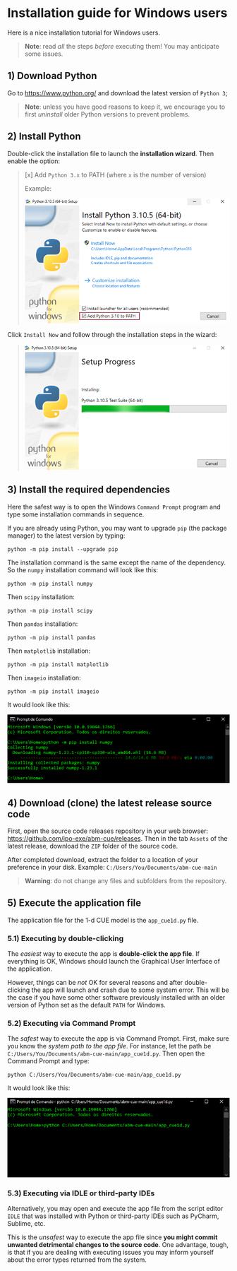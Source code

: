 # Installation guide for Windows users

Here is a nice installation tutorial for Windows users. 
> **Note**: read _all_ the steps _before_ executing them! You may anticipate some issues.

## 1) **Download Python**
Go to https://www.python.org/ and download the latest version of `Python 3`;
> **Note**: unless you have good reasons to keep it, we encourage you to first 
> _uninstall_ older Python versions to prevent problems.  

## 2) **Install Python**
Double-click the installation file to launch the **installation wizard**. Then enable the option:

> [x] Add `Python 3.x` to PATH (where `x` is the number of version)
> 
> Example:
> 
> ![addpath](https://github.com/ipo-exe/abm-cue/blob/main/docs/figs/install_windows_add_to_path.png "add")

Click `Install Now` and follow through the installation steps in the wizard:

> ![install](https://github.com/ipo-exe/abm-cue/blob/main/docs/figs/install_windows_install.png "install")

## 3) Install the required dependencies
Here the safest way is to open the Windows `Command Prompt` program and 
type some installation commands in sequence. 

If you are already using Python, you may want to upgrade `pip` (the package manager) 
to the latest version by typing:
```commandline
python -m pip install --upgrade pip
```

The installation command is the same except the name of the dependency. So the `numpy` installation command will look like this: 
```commandline
python -m pip install numpy
```
Then `scipy` installation:
```commandline
python -m pip install scipy
```
Then `pandas` installation:
```commandline
python -m pip install pandas
```
Then `matplotlib` installation:
```commandline
python -m pip install matplotlib
```
Then `imageio` installation:
```commandline
python -m pip install imageio
```

It would look like this:

![pip install](https://github.com/ipo-exe/abm-cue/blob/main/docs/figs/install_windows_pip_install.png "pip")

## 4) Download (clone) the latest release source code

First, open the source code releases repository in your web browser: 
https://github.com/ipo-exe/abm-cue/releases.
Then in the tab `Assets` of the latest release, download the `ZIP` folder of the source code.

After completed download, extract the folder to a location of your preference in your disk. 
Example: `C:/Users/You/Documents/abm-cue-main`

> **Warning**: do not change any files and subfolders from the repository. 

## 5) Execute the application file

The application file for the 1-d CUE model is the `app_cue1d.py` file.  

### 5.1) Executing by double-clicking
The _easiest_ way to execute the app is **double-click the app file**. 
If everything is OK, Windows should launch the Graphical User Interface of the application.

However, things can be _not_ OK for several reasons and after double-clicking the app will launch and crash due to some system error.
This will be the case if you have some other software previously installed with an older
version of Python set as the default `PATH` for Windows. 

### 5.2) Executing via Command Prompt
The _safest_ way to execute the app is via Command Prompt. 
First, make sure you know the _system path to the app file_.
For instance, let the path be `C:/Users/You/Documents/abm-cue-main/app_cue1d.py`.
Then open the Command Prompt and type:
```commandline
python C:/Users/You/Documents/abm-cue-main/app_cue1d.py
```

It would look like this:

![app](https://github.com/ipo-exe/abm-cue/blob/main/docs/figs/install_windows_app_cmd.png "app")

### 5.3) Executing via IDLE or third-party IDEs

Alternatively, you may open and execute the app file from the script editor 
`IDLE` that was installed with Python or third-party IDEs 
such as PyCharm, Sublime, etc.

This is the _unsafest_ way
to execute the app file since **you might commit unwanted 
detrimental changes to the source code**. One advantage, tough, is
that if you are dealing with executing issues you may inform yourself about the 
error types returned from the system.

